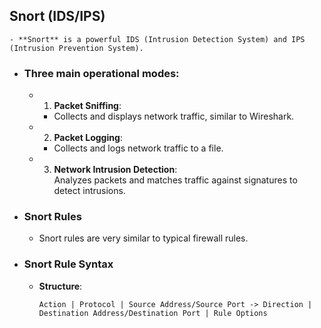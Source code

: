 ## Snort (IDS/IPS)
	- **Snort** is a powerful IDS (Intrusion Detection System) and IPS (Intrusion Prevention System).
- ### Three main operational modes:
	- 1. **Packet Sniffing**:
		- Collects and displays network traffic, similar to Wireshark.
	- 2. **Packet Logging**:
		- Collects and logs network traffic to a file.
	- 3. **Network Intrusion Detection**:  
	   Analyzes packets and matches traffic against signatures to detect intrusions.
- ### Snort Rules
	- Snort rules are very similar to typical firewall rules.
- ### Snort Rule Syntax
	- **Structure**:
	  ```plaintext
	  Action | Protocol | Source Address/Source Port -> Direction | Destination Address/Destination Port | Rule Options
	  ```